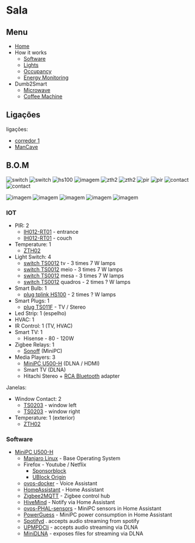 # Sala

## Menu

- [Home](./readme.md)
- How it works
  - [Software](./how/software.md)
  - [Lights](./how/lights.md)
  - [Occupancy](./how/occupancy.md)
  - [Energy Monitoring](./how/energy.md)
- Dumb2Smart
  - [Microwave](./dumb2smart/microwave.md)
  - [Coffee Machine](./dumb2smart/coffee_machine.md)
  
## Ligações

ligações:
- [corredor 1](./corredores.md)
- [ManCave](./mancave.md)


## B.O.M

![switch](https://www.zigbee2mqtt.io/images/devices/TS0012_switch_module.jpg) 
![switch](https://www.zigbee2mqtt.io/images/devices/TS0012_switch_module.jpg) 
![hs100](https://github.com/JarbasAl/smarthouse/assets/33701864/3d4ff7ec-bcb5-47aa-9445-e024a4e34725)
![imagem](https://www.zigbee2mqtt.io/images/devices/TS011F_plug_1.jpg)
![zth2](https://www.zigbee2mqtt.io/images/devices/ZTH02.jpg)
![zth2](https://www.zigbee2mqtt.io/images/devices/ZTH02.jpg)
![pir](https://www.zigbee2mqtt.io/images/devices/IH012-RT01.jpg)
![pir](https://www.zigbee2mqtt.io/images/devices/IH012-RT01.jpg)
![contact](https://www.zigbee2mqtt.io/images/devices/TS0203.jpg)
![contact](https://www.zigbee2mqtt.io/images/devices/TS0203.jpg)


![imagem](https://github.com/JarbasAl/smarthouse/assets/33701864/d24afd4f-9da1-49ef-b683-4665ede887f1)
![imagem](https://github.com/JarbasAl/smarthouse/assets/33701864/59d84c1b-16ef-4f25-a1a7-d327a15b70ac)
![imagem](https://github.com/JarbasAl/smarthouse/assets/33701864/95c89b35-edb0-457d-8df5-bd5d244b3358)
![imagem](https://github.com/JarbasAl/smarthouse/assets/33701864/e9dd71b6-b3ac-449e-a19e-7aa1ed7bbcad)
![imagem](https://github.com/JarbasAl/smarthouse/assets/33701864/62c315ed-65bf-4302-91b3-6e4a24187e1a)



### IOT

- PIR: 2
  - [IH012-RT01](https://www.zigbee2mqtt.io/devices/IH012-RT01.html#tuya-ih012-rt01) - entrance
  - [IH012-RT01](https://www.zigbee2mqtt.io/devices/IH012-RT01.html#tuya-ih012-rt01) - couch
- Temperature: 1
  - [ZTH02](https://www.zigbee2mqtt.io/devices/ZTH02.html#tuya-zth02)
- Light Switch: 4
  - [switch TS0012](https://www.zigbee2mqtt.io/devices/TS0012_switch_module.html#tuya-ts0012_switch_module) tv - 3 times 7 W lamps
  - [switch TS0012](https://www.zigbee2mqtt.io/devices/TS0012_switch_module.html#tuya-ts0012_switch_module) meio - 3 times 7 W lamps
  - [switch TS0012](https://www.zigbee2mqtt.io/devices/TS0012_switch_module.html#tuya-ts0012_switch_module) mesa - 3 times 7 W lamps
  - [switch TS0012](https://www.zigbee2mqtt.io/devices/TS0012_switch_module.html#tuya-ts0012_switch_module) quadros - 2 times ? W lamps
- Smart Bulb: 1
  - [plug tplink HS100](https://www.tp-link.com/pt/home-networking/smart-plug/hs100/) - 2 times ? W lamps
- Smart Plugs: 1 
  - [plug TS011F](https://www.zigbee2mqtt.io/devices/TS011F_plug_1.html#tuya-ts011f_plug_1) - TV / Stereo
- Led Strip: 1 (espelho)
- HVAC: 1
- IR Control: 1  (TV, HVAC)
- Smart TV: 1
  - Hisense  - 80 - 120W
- Zigbee Relays: 1
  - [Sonoff](https://pt.aliexpress.com/item/1005003606832844.html) (MiniPC)
- Media Players: 3
  - [MiniPC U500-H](https://www.minisforum.com/Public/upload/files/2019-08-30/5d688d3e252e5.pdf) (DLNA / HDMI)
  - Smart TV  (DLNA)
  - Hitachi Stereo + [RCA Bluetooth](https://pt.aliexpress.com/item/1005005917337257.html) adapter

Janelas:
  - Window Contact: 2
    - [TS0203](https://www.zigbee2mqtt.io/devices/TS0203.html#tuya-ts0203) - window left
    - [TS0203](https://www.zigbee2mqtt.io/devices/TS0203.html#tuya-ts0203) - window right
  - Temperature: 1 (exterior)
    - [ZTH02](https://www.zigbee2mqtt.io/devices/ZTH02.html#tuya-zth02)

### Software

- [MiniPC U500-H](https://www.minisforum.com/Public/upload/files/2019-08-30/5d688d3e252e5.pdf)
  - [Manjaro Linux](https://manjaro.org/) - Base Operating System
  - Firefox - Youtube / Netflix
    - [Sponsorblock](https://addons.mozilla.org/pt-PT/firefox/addon/sponsorblock/)
    - [UBlock Origin](https://addons.mozilla.org/pt-PT/firefox/addon/ublock-origin)
  - [ovos-docker](https://openvoiceos.github.io/ovos-docker/) - Voice Assistant
  - [HomeAssistant](https://www.home-assistant.io) - Home Assistant
  - [Zigbee2MQTT](https://www.zigbee2mqtt.io/) - Zigbee control hub 
  - [HiveMind](https://jarbashivemind.github.io/HiveMind-community-docs/) - Notify via Home Assistant
  - [ovos-PHAL-sensors](https://github.com/OpenVoiceOS/ovos-PHAL-sensors) - MiniPC sensors in Home Assistant
  - [PowerGuess](https://github.com/OpenJarbas/powerguess) - MiniPC power consumption in Home Assistant
  - [Spotifyd](https://github.com/Spotifyd/spotifyd) . accepts audio streaming from spotify
  - [UPMPDCli](https://www.lesbonscomptes.com/upmpdcli/) - accepts audio streaming via DLNA
  - [MiniDLNA](https://wiki.archlinux.org/title/ReadyMedia) - exposes files for streaming via DLNA

